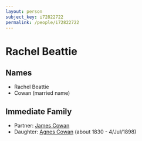 ```yaml
---
layout: person
subject_key: i72822722
permalink: /people/i72822722
---
```


# Rachel Beattie

## Names

* Rachel Beattie
* Cowan (married name)

## Immediate Family

* Partner: [James Cowan](./@66566704@-james-cowan-b-d.md)
* Daughter: [Agnes Cowan](./@38031148@-agnes-cowan-b1830-d1898-7-4.md) (about 1830 - 4/Jul/1898)

